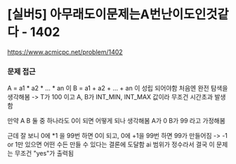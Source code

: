 # [실버5] 아무래도이문제는A번난이도인것같다 - 1402 #
https://www.acmicpc.net/problem/1402

### 문제 접근 ###
A = a1 * a2 * ... * an  이  B = a1 + a2 + ... + an 이 성립 되어야함
처음엔 완전 탐색을 생각해봄 -> T가 100 이고 A, B가 INT_MIN, INT_MAX 값이라 무조건 시간초과 발생함

만약 A B 둘 중 하나라도 0이 되면 어떻게 되나 생각해봄
A가 0 B가 99 라고 가정해봄

근데 잘 보니 0에 *1 을 99번 하면 0이 되고, 0에 +1을 99번 하면 99가 만들어짐 -> -1 or 1만 있으면 어떤 수든 만들 수 있다는 결론에 도달함
ai 범위가 정수라서 결국 이 문제는 무조건 "yes"가 출력됨
